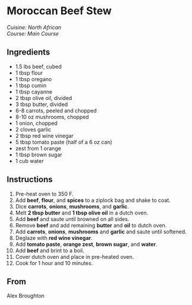 # Moroccan Beef Stew

_Cuisine:  North African_<br />
_Course:  Main Course_

## Ingredients

- 1.5 lbs beef, cubed
- 1 tbsp flour
- 1 tbsp oregano
- 1 tbsp cumin
- 1 tbsp cayanne
- 2 tbsp olive oil, divided
- 3 tbsp butter, divided
- 6-8 carrots, peeled and chopped
- 8-10 oz mushrooms, chopped
- 1 onion, chopped
- 2 cloves garlic
- 2 tbsp red wine vinegar
- 5 tbsp tomato paste (half of a 6 oz can)
- zest from 1 orange
- 1 tbsp brown sugar
- 1 cub water

## Instructions

1. Pre-heat oven to 350 F.
1. Add **beef**, **flour**, and **spices** to a ziplock bag and shake to coat.
1. Dice **carrots**, **onions**, **mushrooms**, and **garlic**.
1. Melt **2 tbsp butter** and **1 tbsp olive oil** in a dutch oven.
1. Add **beef** and saute until browned on all sides.
1. Remove **beef** and add remaining **butter** and **oil** to dutch oven.
1. Add **carrots**, **onions**, **mushrooms** and **garlic** and saute until softened.
1. Deglaze with **red wine vinegar**.
1. Add **tomato paste**, **orange zest**, **brown sugar**, and **water**.
1. Add **beef** and brint to a boil.
1. Cover dutch oven and place in pre-heated oven.
1. Cook for 1 hour and 10 minutes.

## From

Alex Broughton